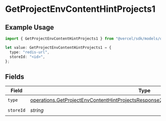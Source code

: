 # GetProjectEnvContentHintProjects1

## Example Usage

```typescript
import { GetProjectEnvContentHintProjects1 } from "@vercel/sdk/models/operations/getprojectenv.js";

let value: GetProjectEnvContentHintProjects1 = {
  type: "redis-url",
  storeId: "<id>",
};
```

## Fields

| Field                                                                                                                                                                                            | Type                                                                                                                                                                                             | Required                                                                                                                                                                                         | Description                                                                                                                                                                                      |
| ------------------------------------------------------------------------------------------------------------------------------------------------------------------------------------------------ | ------------------------------------------------------------------------------------------------------------------------------------------------------------------------------------------------ | ------------------------------------------------------------------------------------------------------------------------------------------------------------------------------------------------ | ------------------------------------------------------------------------------------------------------------------------------------------------------------------------------------------------ |
| `type`                                                                                                                                                                                           | [operations.GetProjectEnvContentHintProjectsResponse200ApplicationJSONResponseBody2Type](../../models/operations/getprojectenvcontenthintprojectsresponse200applicationjsonresponsebody2type.md) | :heavy_check_mark:                                                                                                                                                                               | N/A                                                                                                                                                                                              |
| `storeId`                                                                                                                                                                                        | *string*                                                                                                                                                                                         | :heavy_check_mark:                                                                                                                                                                               | N/A                                                                                                                                                                                              |